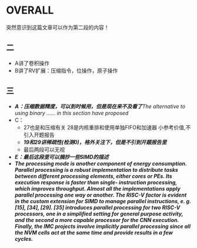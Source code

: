 
# OVERALL

突然意识到这篇文章可以作为第二段的内容！

## 二

* A讲了卷积操作
* B讲了RV扩展：压缩指令，位操作，原子操作

## 三

* ***A：压缩数据精度，可以到时候用，但是现在来不及看了**The alternative to using binary ...... in this section have proposed*
* C：
  * 27也是和压缩有关 28是内核重排和使用单独FIFO和加速器  小参考价值,不引入开题报告
  * ***19和29讲稀疏性(检测0)，格外关注下，但是不引到开题报告里***
  * 最后两段可以无视
* ***E：最后这段里可以摘抄一些SIMD的描述***
* ***The processing mode is another component of energy
  consumption. Parallel processing is a robust implementation to
  distribute tasks between different processing elements, either
  cores or PEs. Its execution response is faster than single-
  instruction processing, which improves throughput. Almost all
  the implementations apply parallel processing one way or
  another. The RISC-V factor is evident in the custom extension
  for SIMD to manage parallel instructions, e. g. [15], [34], [29].
  [35] introduces parallel processing for two RISC-V processors,
  one in a simplified setting for general purpose activity, and the
  second a more capable processor for the CNN execution.
  Finally, the IMC projects involve implicitly parallel processing
  since all the NVM cells act at the same time and provide results
  in a few cycles.***
